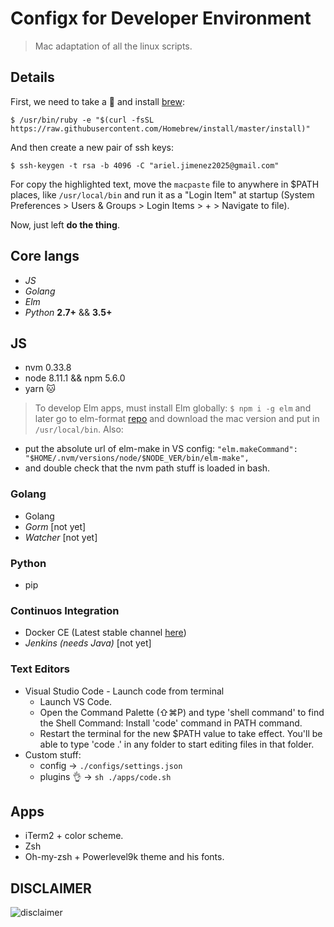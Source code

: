 # Configx for Developer Environment

>Mac adaptation of all the linux scripts.

## **Details**

First, we need to take a :beer: and install [brew][brew]:

`$ /usr/bin/ruby -e "$(curl -fsSL https://raw.githubusercontent.com/Homebrew/install/master/install)"`

And then create a new pair of ssh keys:

`$ ssh-keygen -t rsa -b 4096 -C "ariel.jimenez2025@gmail.com"`

For copy the highlighted text, move the `macpaste` file to anywhere in $PATH places, like `/usr/local/bin` and run it as a "Login Item" at startup (System Preferences > Users & Groups > Login Items > + > Navigate to file).

Now, just left __do the thing__.

## **Core langs**

- *JS*
- *Golang*
- *Elm*
- *Python* **2.7+** && **3.5+**

## JS

- nvm 0.33.8
- node 8.11.1 && npm 5.6.0
- yarn :cat:

> To develop Elm apps, must install Elm globally: `$ npm i -g elm` and later go to elm-format [repo][elm-format] and download the mac version and put in `/usr/local/bin`. Also:
- put the absolute url of elm-make in VS config: `"elm.makeCommand": "$HOME/.nvm/versions/node/$NODE_VER/bin/elm-make",`
- and double check that the nvm path stuff is loaded in bash.

### Golang

- Golang
- *Gorm* [not yet]
- *Watcher* [not yet]

### Python

- pip

### Continuos Integration

- Docker CE (Latest stable channel [here][docker])
- *Jenkins (needs Java)* [not yet]

### Text Editors

- Visual Studio Code - Launch code from terminal
  - Launch VS Code.
  - Open the Command Palette (⇧⌘P) and type 'shell command' to find the Shell Command: Install 'code' command in PATH command.
  - Restart the terminal for the new $PATH value to take effect. You'll be able to type 'code .' in any folder to start editing files in that folder.
- Custom stuff:
  - config -> `./configs/settings.json`
  - plugins :ok_hand: -> `sh ./apps/code.sh`

## Apps

- iTerm2 + color scheme.
- Zsh
- Oh-my-zsh + Powerlevel9k theme and his fonts.

## DISCLAIMER

![disclaimer][disclamer-logo]

<!-- links -->
[disclamer-logo]:https://blog.codinghorror.com/content/images/uploads/2007/03/6a0120a85dcdae970b0128776ff992970c-pi.png
[brew]:https://brew.sh/
[docker]:https://download.docker.com/mac/stable/Docker.dmg
[elm-format]:https://github.com/avh4/elm-format/releases
